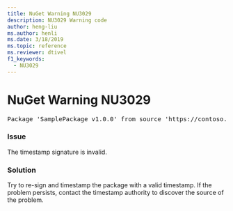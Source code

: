 ```yaml
---
title: NuGet Warning NU3029
description: NU3029 Warning code
author: heng-liu
ms.author: henli
ms.date: 3/18/2019
ms.topic: reference
ms.reviewer: dtivel
f1_keywords: 
  - NU3029
---
```


# NuGet Warning NU3029

<pre>Package 'SamplePackage v1.0.0' from source 'https://contoso.com/index.json': The timestamp signature is invalid.</pre>

### Issue

The timestamp signature is invalid.


### Solution

Try to re-sign and timestamp the package with a valid timestamp. If the problem persists, contact the timestamp authority to discover the source of the problem.